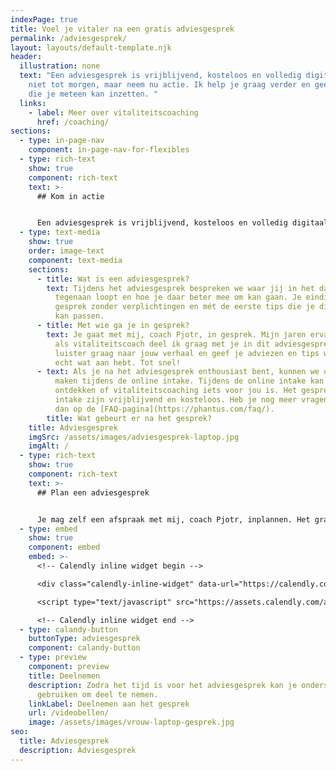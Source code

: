 ```yaml
---
indexPage: true
title: Voel je vitaler na een gratis adviesgesprek
permalink: /adviesgesprek/
layout: layouts/default-template.njk
header:
  illustration: none
  text: "Een adviesgesprek is vrijblijvend, kosteloos en volledig digitaal. Wacht
    niet tot morgen, maar neem nu actie. Ik help je graag verder en geef je tips
    die je meteen kan inzetten. "
  links:
    - label: Meer over vitaliteitscoaching
      href: /coaching/
sections:
  - type: in-page-nav
    component: in-page-nav-for-flexibles
  - type: rich-text
    show: true
    component: rich-text
    text: >-
      ## Kom in actie


      Een adviesgesprek is vrijblijvend, kosteloos en volledig digitaal. Wacht niet tot morgen, maar neem nu actie. Ik help je graag verder en geef je tips die je meteen kan inzetten.
  - type: text-media
    show: true
    order: image-text
    component: text-media
    sections:
      - title: Wat is een adviesgesprek?
        text: Tijdens het adviesgesprek bespreken we waar jij in het dagelijks leven
          tegenaan loopt en hoe je daar beter mee om kan gaan. Je eindigt het
          gesprek zonder verplichtingen en mét de eerste tips die je direct toe
          kan passen.
      - title: Met wie ga je in gesprek?
        text: Je gaat met mij, coach Pjotr, in gesprek. Mijn jaren ervaring en kennis
          als vitaliteitscoach deel ik graag met je in dit adviesgesprek. Ik
          luister graag naar jouw verhaal en geef je adviezen en tips waar je
          echt wat aan hebt. Tot snel!
      - text: Als je na het adviesgesprek enthousiast bent, kunnen we uitgebreid kennis
          maken tijdens de online intake. Tijdens de online intake kan je
          ontdekken of vitaliteitscoaching iets voor jou is. Het gesprek en de
          intake zijn vrijblijvend en kosteloos. Heb je nog meer vragen? Kijk
          dan op de [FAQ-pagina](https://phantus.com/faq/).
        title: Wat gebeurt er na het gesprek?
    title: Adviesgesprek
    imgSrc: /assets/images/adviesgesprek-laptop.jpg
    imgAlt: /
  - type: rich-text
    show: true
    component: rich-text
    text: >-
      ## Plan een adviesgesprek


      Je mag zelf een afspraak met mij, coach Pjotr, inplannen. Het gratis adviesgesprek duurt een half uur en zal plaatsvinden via een videobelgesprek.
  - type: embed
    show: true
    component: embed
    embed: >-
      <!-- Calendly inline widget begin -->

      <div class="calendly-inline-widget" data-url="https://calendly.com/pjotr-peulen/gratis-adviesgesprek?hide_gdpr_banner=1&primary_color=eb5c36" style="min-width:320px;height:630px;"></div>

      <script type="text/javascript" src="https://assets.calendly.com/assets/external/widget.js" async></script>

      <!-- Calendly inline widget end -->
  - type: calandy-button
    buttonType: adviesgesprek
    component: calandy-button
  - type: preview
    component: preview
    title: Deelnemen
    description: Zodra het tijd is voor het adviesgesprek kan je onderstaande knop
      gebruiken om deel te nemen.
    linkLabel: Deelnemen aan het gesprek
    url: /videobellen/
    image: /assets/images/vrouw-laptop-gesprek.jpg
seo:
  title: Adviesgesprek
  description: Adviesgesprek
---
```

